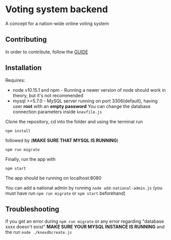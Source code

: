 # Voting system backend

A concept for a nation-wide online voting system

## Contributing

  In order to contribute, follow the [GUIDE](./CONTRIBUTING.md)

## Installation

Requires:

- node v10.15.1 and npm - Running a newer version of node should work in theory, but it's not recommended
- mysql >=5.7.0 - MySQL server running on port 3306(default), having user **root** with an **empty password**
You can change the database connection parameters inside `knexfile.js`

Clone the repository, cd into the folder and using the terminal run

  `npm install`

followed by (**MAKE SURE THAT MYSQL IS RUNNING**)

  `npm run migrate`

Finally, run the app with

  `npm start`

The app should be running on localhost:8080

You can add a national admin by running `node add-national-admin.js`
(you must have run `npm run migrate` or `npm start` beforehand)

## Troubleshooting

If you get an error during `npm run migrate` or any error regarding "database xxxx doesn't exist"
**MAKE SURE YOUR MYSQL INSTANCE IS RUNNING** and the run `node ./knexdbcreate.js`
